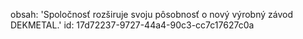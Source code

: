 obsah: 'Spoločnosť rozširuje svoju pôsobnosť o nový výrobný závod DEKMETAL.'
id: 17d72237-9727-44a4-90c3-cc7c17627c0a
